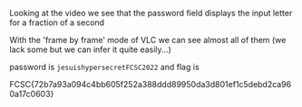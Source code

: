 Looking at the video we see that the password field displays the input letter for a fraction of a second

With the 'frame by frame' mode of VLC we can see almost all of them (we lack some but we can infer it quite easily...)

password is `jesuishypersecretFCSC2022` and flag is

FCSC{72b7a93a094c4bb605f252a388ddd89950da3d801ef1c5debd2ca960a17c0603}
